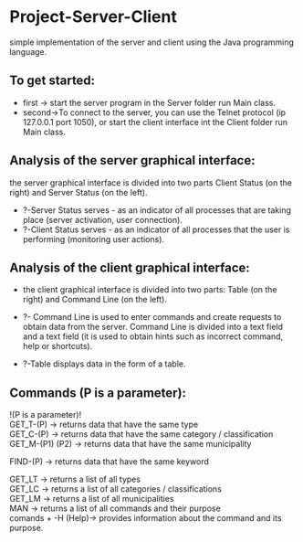 # Project-Server-Client

<div>simple implementation of the server and client using the Java programming language.</div>

## To get started: 
 - <div>first -> start the server program in the Server folder run Main class. </div>
 - <div>second->To connect to the server, you can use the Telnet protocol (ip 127.0.0.1 port 1050), or start the client interface int the Client folder run Main class.</div>
  
## Analysis of the server graphical interface:
the server graphical interface is divided into two parts Client Status (on the right) and Server Status (on the left).

  - ?-Server Status serves - as an indicator of all processes that are taking place (server activation, user connection).
  - ?-Client Status serves - as an indicator of all processes that the user is performing (monitoring user actions).

## Analysis of the client graphical interface:
- the client graphical interface is divided into two parts: Table (on the right) and Command Line (on the left).

 - ?- Command Line is used to enter commands and create requests to obtain data from the server. Command Line is divided into a text field and a text field (it is used       to obtain hints such as incorrect command, help or shortcuts).

 - ?-Table displays data in the form of a table.

## Commands (P is a parameter):
<div>!(P is a parameter)!</div>
<div> GET_T-(P) -> returns data that have the same type </div>
<div>GET_C-(P) -> returns data that have the same category / classification</div>
<div>GET_M-(P1) (P2) -> returns data that have the same municipality</div>

<p>FIND-(P) -> returns data that have the same keyword</p>

<div>GET_LT -> returns a list of all types</div>
<div>GET_LC -> returns a list of all categories / classifications</div>
<div>GET_LM -> returns a list of all municipalities</div>

<div>MAN -> returns a list of all commands and their purpose</div>

<div>comands + -H (Help)-> provides information about the command and its purpose.</div>
